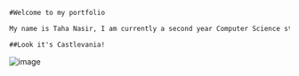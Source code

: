 ```markdown
#Welcome to my portfolio

My name is Taha Nasir, I am currently a second year Computer Science student at Goldsmiths University of London.

##Look it's Castlevania!
```
![image](https://cdn.discordapp.com/attachments/324840050351407104/382943185736957962/Castlevania_-_Symphony_of_the_Night_USA-171122-160929.png)
